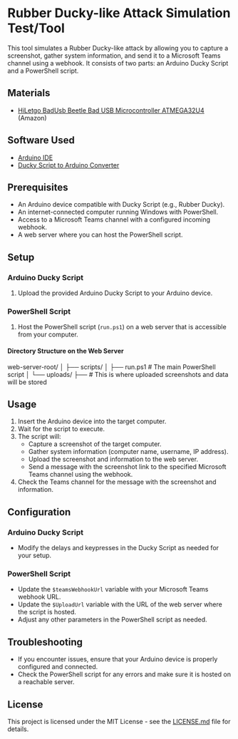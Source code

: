# Rubber Ducky-like Attack Simulation Test/Tool

This tool simulates a Rubber Ducky-like attack by allowing you to capture a screenshot, gather system information, and send it to a Microsoft Teams channel using a webhook. It consists of two parts: an Arduino Ducky Script and a PowerShell script.

## Materials

- [HiLetgo BadUsb Beetle Bad USB Microcontroller ATMEGA32U4](https://www.amazon.com/gp/product/B07W5K9YHP/ref=ppx_yo_dt_b_asin_title_o01_s00?ie=UTF8&psc=1) (Amazon)

## Software Used

- [Arduino IDE](https://www.arduino.cc/en/guide/linux)
- [Ducky Script to Arduino Converter](https://elrock.gitlab.io/ducky2arduino/)


## Prerequisites

- An Arduino device compatible with Ducky Script (e.g., Rubber Ducky).
- An internet-connected computer running Windows with PowerShell.
- Access to a Microsoft Teams channel with a configured incoming webhook.
- A web server where you can host the PowerShell script.

## Setup

### Arduino Ducky Script

1. Upload the provided Arduino Ducky Script to your Arduino device.

### PowerShell Script

1. Host the PowerShell script (`run.ps1`) on a web server that is accessible from your computer.

#### Directory Structure on the Web Server

web-server-root/
│
├── scripts/
│   ├── run.ps1          # The main PowerShell script
│
└── uploads/
    ├──                # This is where uploaded screenshots and data will be stored


## Usage

1. Insert the Arduino device into the target computer.
2. Wait for the script to execute.
3. The script will:
   - Capture a screenshot of the target computer.
   - Gather system information (computer name, username, IP address).
   - Upload the screenshot and information to the web server.
   - Send a message with the screenshot link to the specified Microsoft Teams channel using the webhook.
4. Check the Teams channel for the message with the screenshot and information.

## Configuration

### Arduino Ducky Script

- Modify the delays and keypresses in the Ducky Script as needed for your setup.

### PowerShell Script

- Update the `$teamsWebhookUrl` variable with your Microsoft Teams webhook URL.
- Update the `$UploadUrl` variable with the URL of the web server where the script is hosted.
- Adjust any other parameters in the PowerShell script as needed.

## Troubleshooting

- If you encounter issues, ensure that your Arduino device is properly configured and connected.
- Check the PowerShell script for any errors and make sure it is hosted on a reachable server.

## License

This project is licensed under the MIT License - see the [LICENSE.md](LICENSE.md) file for details.
